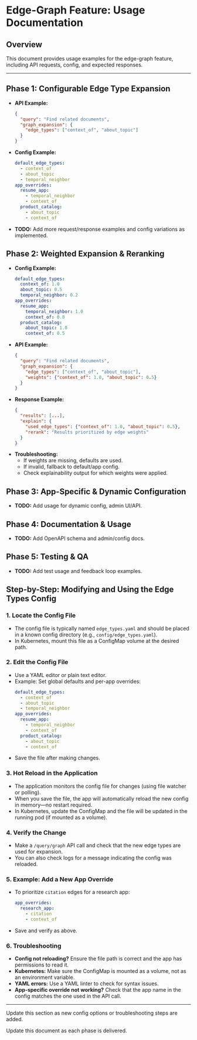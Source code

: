 # Edge-Graph Feature: Usage Documentation

## Overview
This document provides usage examples for the edge-graph feature, including API requests, config, and expected responses.

---

## Phase 1: Configurable Edge Type Expansion
- **API Example:**
  ```json
  {
    "query": "Find related documents",
    "graph_expansion": {
      "edge_types": ["context_of", "about_topic"]
    }
  }
  ```
- **Config Example:**
  ```yaml
  default_edge_types:
    - context_of
    - about_topic
    - temporal_neighbor
  app_overrides:
    resume_app:
      - temporal_neighbor
      - context_of
    product_catalog:
      - about_topic
      - context_of
  ```
- **TODO:** Add more request/response examples and config variations as implemented.

## Phase 2: Weighted Expansion & Reranking
- **Config Example:**
  ```yaml
  default_edge_types:
    context_of: 1.0
    about_topic: 0.5
    temporal_neighbor: 0.2
  app_overrides:
    resume_app:
      temporal_neighbor: 1.0
      context_of: 0.8
    product_catalog:
      about_topic: 1.0
      context_of: 0.5
  ```
- **API Example:**
  ```json
  {
    "query": "Find related documents",
    "graph_expansion": {
      "edge_types": ["context_of", "about_topic"],
      "weights": {"context_of": 1.0, "about_topic": 0.5}
    }
  }
  ```
- **Response Example:**
  ```json
  {
    "results": [...],
    "explain": {
      "used_edge_types": {"context_of": 1.0, "about_topic": 0.5},
      "rerank": "Results prioritized by edge weights"
    }
  }
  ```
- **Troubleshooting:**
  - If weights are missing, defaults are used.
  - If invalid, fallback to default/app config.
  - Check explainability output for which weights were applied.

## Phase 3: App-Specific & Dynamic Configuration
- **TODO:** Add usage for dynamic config, admin UI/API.

## Phase 4: Documentation & Usage
- **TODO:** Add OpenAPI schema and admin/config docs.

## Phase 5: Testing & QA
- **TODO:** Add test usage and feedback loop examples.

## Step-by-Step: Modifying and Using the Edge Types Config

### 1. Locate the Config File
- The config file is typically named `edge_types.yaml` and should be placed in a known config directory (e.g., `config/edge_types.yaml`).
- In Kubernetes, mount this file as a ConfigMap volume at the desired path.

### 2. Edit the Config File
- Use a YAML editor or plain text editor.
- Example: Set global defaults and per-app overrides:
  ```yaml
  default_edge_types:
    - context_of
    - about_topic
    - temporal_neighbor
  app_overrides:
    resume_app:
      - temporal_neighbor
      - context_of
    product_catalog:
      - about_topic
      - context_of
  ```
- Save the file after making changes.

### 3. Hot Reload in the Application
- The application monitors the config file for changes (using file watcher or polling).
- When you save the file, the app will automatically reload the new config in memory—no restart required.
- In Kubernetes, update the ConfigMap and the file will be updated in the running pod (if mounted as a volume).

### 4. Verify the Change
- Make a `/query/graph` API call and check that the new edge types are used for expansion.
- You can also check logs for a message indicating the config was reloaded.

### 5. Example: Add a New App Override
- To prioritize `citation` edges for a research app:
  ```yaml
  app_overrides:
    research_app:
      - citation
      - context_of
  ```
- Save and verify as above.

### 6. Troubleshooting
- **Config not reloading?** Ensure the file path is correct and the app has permissions to read it.
- **Kubernetes:** Make sure the ConfigMap is mounted as a volume, not as an environment variable.
- **YAML errors:** Use a YAML linter to check for syntax issues.
- **App-specific override not working?** Check that the app name in the config matches the one used in the API call.

---

Update this section as new config options or troubleshooting steps are added.

Update this document as each phase is delivered. 
